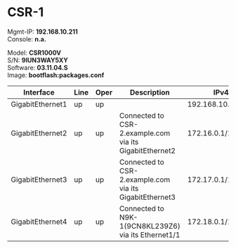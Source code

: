 # CSR-1  

Mgmt-IP:    **192.168.10.211**<br>
Console:    **n.a.**<br>

Model:      **CSR1000V**<br>
S/N:        **9IUN3WAY5XY**<br>
Software:   **03.11.04.S**<br>
Image:      **bootflash:packages.conf**<br>

| Interface | Line | Oper | Description | IPv4 | IPv6 | Neighbor |
| --------- | ---- | ---- | ----------- | ---- | ---- | -------- |
| GigabitEthernet1 | up | up |  | 192.168.10.211/24 |  False |  |
| GigabitEthernet2 | up | up | Connected to CSR-2.example.com via its GigabitEthernet2 | 172.16.0.1/16 |  False | CSR-2.example.com |
| GigabitEthernet3 | up | up | Connected to CSR-2.example.com via its GigabitEthernet3 | 172.17.0.1/16 |  False | CSR-2.example.com |
| GigabitEthernet4 | up | up | Connected to N9K-1(9CN8KL239Z6) via its Ethernet1/1 | 172.18.0.1/16 |  False | N9K-1(9CN8KL239Z6) |
